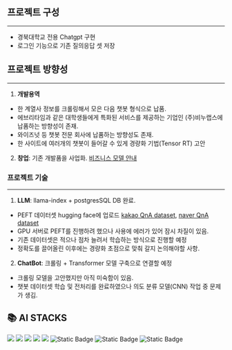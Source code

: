 ## 프로젝트 구성
--- 
+ 경북대학교 전용 Chatgpt 구현
+ 로그인 기능으로 기존 질의응답 셋 저장



## 프로젝트 방향성
----
1. **개발용역**
* 한 계열사 정보를 크롤링해서 모은 다음 챗봇 형식으로 납품.   
* 에브리타임과 같은 대학생들에게 특화된 서비스를 제공하는 기업인 (주)비누랩스에 납품하는 방향성이 존재.   
* 와이즈넛 등 챗봇 전문 회사에 납품하는 방향성도 존재.   
* 한 사이트에 여러개의 챗봇이 들어갈 수 있게 경량화 기법(Tensor RT) 고안    

2. **창업**: 기존 개발품을 사업화. [비즈니스 모델 안내](https://drive.google.com/file/d/1BmPgCuYY-XsLpPHRYTZ7x-b6TMMGXyjG/view?usp=sharing)

### 프로젝트 기술
---
1. **LLM**: llama-index + postgresSQL DB 완료.
* PEFT 데이터셋 hugging face에 업로드 [kakao QnA dataset](https://huggingface.co/datasets/Dansoeun/Kakao_fine_tun_dataset), [naver QnA dataset](https://huggingface.co/datasets/Dansoeun/Naver_fine_tun_dataset)
*  GPU 서버로 PEFT를 진행하려 했으나 사용에 에러가 있어 잠시 차질이 있음.
*  기존 데이터셋은 적으나 점차 늘려서 학습하는 방식으로 진행할 예정
*  정확도를 끌어올린 이후에는 경량화 초점으로 맞춰 갈지 논의해야할 사항.
2. **ChatBot**: 크롤링 + Transformer 모델 구축으로 연결할 예정
* 크롤링 모델을 고안했지만 아직 미숙함이 있음.
* 챗봇 데이터셋 학습 및 전처리를 완료하였으나 의도 분류 모델(CNN) 작업 중 문제가 생김.



<div>
    <h2>📚 AI STACKS</h2>
</div>
<div>
  <img src="https://img.shields.io/badge/TensorFlow-%23FF6F00.svg?style=for-the-badge&logo=TensorFlow&logoColor=white">
  <img src="https://img.shields.io/badge/Keras-%23D00000.svg?style=for-the-badge&logo=Keras&logoColor=white">
  <img src="https://img.shields.io/badge/Matplotlib-%23ffffff.svg?style=for-the-badge&logo=Matplotlib&logoColor=black">
  <img src="https://img.shields.io/badge/numpy-%23013243.svg?style=for-the-badge&logo=numpy&logoColor=white">
  <img src="https://img.shields.io/badge/pandas-%23150458.svg?style=for-the-badge&logo=pandas&logoColor=white">
  <img alt="Static Badge" src="https://img.shields.io/badge/Hugging%20Face-yellow.svg?style=for-the-badge&logo=huggingface&logoColor=white&color=%23FFD21E">
  <img alt="Static Badge" src="https://img.shields.io/badge/Lang%20Chain-1C3C3C.svg?style=for-the-badge&logo=langchain&logoColor=white">
  <img alt="Static Badge" src="https://img.shields.io/badge/llama3-000000.svg?style=for-the-badge&logo=ollama&logoColor=white">
</div>
